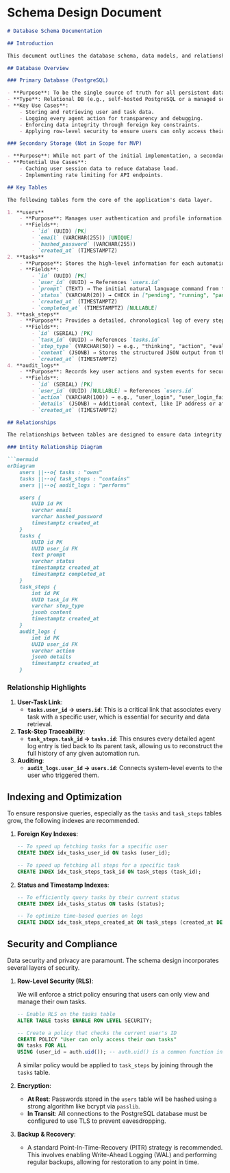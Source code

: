 # Schema Design Document

```markdown
# Database Schema Documentation

## Introduction

This document outlines the database schema, data models, and relationships for the browser automation application. The design is centered on **PostgreSQL**, chosen for its robustness, reliability, and support for complex queries and data types like JSONB. The schema is designed to support the core functionalities of the application: user management, task orchestration, and detailed, step-by-step logging of agent activities, while prioritizing security and scalability.

## Database Overview

### Primary Database (PostgreSQL)

- **Purpose**: To be the single source of truth for all persistent data, including user accounts, task definitions, and the granular logs generated by the browser agent during execution.
- **Type**: Relational DB (e.g., self-hosted PostgreSQL or a managed service like Supabase).
- **Key Use Cases**:
    - Storing and retrieving user and task data.
    - Logging every agent action for transparency and debugging.
    - Enforcing data integrity through foreign key constraints.
    - Applying row-level security to ensure users can only access their own data.

### Secondary Storage (Not in Scope for MVP)

- **Purpose**: While not part of the initial implementation, a secondary in-memory store like **Redis** could be introduced in the future.
- **Potential Use Cases**:
    - Caching user session data to reduce database load.
    - Implementing rate limiting for API endpoints.

## Key Tables

The following tables form the core of the application's data layer.

1. **users**
    - **Purpose**: Manages user authentication and profile information.
    - **Fields**:
        - `id` (UUID) [PK]
        - `email` (VARCHAR(255)) [UNIQUE]
        - `hashed_password` (VARCHAR(255))
        - `created_at` (TIMESTAMPTZ)
2. **tasks**
    - **Purpose**: Stores the high-level information for each automation task initiated by a user.
    - **Fields**:
        - `id` (UUID) [PK]
        - `user_id` (UUID) → References `users.id`
        - `prompt` (TEXT) → The initial natural language command from the user.
        - `status` (VARCHAR(20)) → CHECK in ["pending", "running", "paused", "completed", "failed"]
        - `created_at` (TIMESTAMPTZ)
        - `completed_at` (TIMESTAMPTZ) [NULLABLE]
3. **task_steps**
    - **Purpose**: Provides a detailed, chronological log of every step the agent takes. This is crucial for the "Real-time Agent Activity Log" feature.
    - **Fields**:
        - `id` (SERIAL) [PK]
        - `task_id` (UUID) → References `tasks.id`
        - `step_type` (VARCHAR(50)) → e.g., "thinking", "action", "evaluation", "memory".
        - `content` (JSONB) → Stores the structured JSON output from the agent for that specific step.
        - `created_at` (TIMESTAMPTZ)
4. **audit_logs**
    - **Purpose**: Records key user actions and system events for security and monitoring.
    - **Fields**:
        - `id` (SERIAL) [PK]
        - `user_id` (UUID) [NULLABLE] → References `users.id`
        - `action` (VARCHAR(100)) → e.g., "user_login", "user_login_failed", "task_created".
        - `details` (JSONB) → Additional context, like IP address or affected resource ID.
        - `created_at` (TIMESTAMPTZ)

## Relationships

The relationships between tables are designed to ensure data integrity and provide a clear, traceable path from a user to their tasks and the individual steps within those tasks.

### Entity Relationship Diagram

```mermaid
erDiagram
    users ||--o{ tasks : "owns"
    tasks ||--o{ task_steps : "contains"
    users ||--o{ audit_logs : "performs"

    users {
        UUID id PK
        varchar email
        varchar hashed_password
        timestamptz created_at
    }
    tasks {
        UUID id PK
        UUID user_id FK
        text prompt
        varchar status
        timestamptz created_at
        timestamptz completed_at
    }
    task_steps {
        int id PK
        UUID task_id FK
        varchar step_type
        jsonb content
        timestamptz created_at
    }
    audit_logs {
        int id PK
        UUID user_id FK
        varchar action
        jsonb details
        timestamptz created_at
    }

```

### Relationship Highlights

1. **User-Task Link**:
    - **`tasks.user_id` → `users.id`**: This is a critical link that associates every task with a specific user, which is essential for security and data retrieval.
2. **Task-Step Traceability**:
    - **`task_steps.task_id` → `tasks.id`**: This ensures every detailed agent log entry is tied back to its parent task, allowing us to reconstruct the full history of any given automation run.
3. **Auditing**:
    - **`audit_logs.user_id` → `users.id`**: Connects system-level events to the user who triggered them.

## Indexing and Optimization

To ensure responsive queries, especially as the `tasks` and `task_steps` tables grow, the following indexes are recommended.

1. **Foreign Key Indexes**:
    
    ```sql
    -- To speed up fetching tasks for a specific user
    CREATE INDEX idx_tasks_user_id ON tasks (user_id);
    
    -- To speed up fetching all steps for a specific task
    CREATE INDEX idx_task_steps_task_id ON task_steps (task_id);
    
    ```
    
2. **Status and Timestamp Indexes**:
    
    ```sql
    -- To efficiently query tasks by their current status
    CREATE INDEX idx_tasks_status ON tasks (status);
    
    -- To optimize time-based queries on logs
    CREATE INDEX idx_task_steps_created_at ON task_steps (created_at DESC);
    
    ```
    

## Security and Compliance

Data security and privacy are paramount. The schema design incorporates several layers of security.

1. **Row-Level Security (RLS)**:
    
    We will enforce a strict policy ensuring that users can only view and manage their own tasks.
    
    ```sql
    -- Enable RLS on the tasks table
    ALTER TABLE tasks ENABLE ROW LEVEL SECURITY;
    
    -- Create a policy that checks the current user's ID
    CREATE POLICY "User can only access their own tasks"
    ON tasks FOR ALL
    USING (user_id = auth.uid()); -- auth.uid() is a common function in Supabase
    
    ```
    
    A similar policy would be applied to `task_steps` by joining through the `tasks` table.
    
2. **Encryption**:
    - **At Rest**: Passwords stored in the `users` table will be hashed using a strong algorithm like bcrypt via `passlib`.
    - **In Transit**: All connections to the PostgreSQL database must be configured to use TLS to prevent eavesdropping.
3. **Backup & Recovery**:
    - A standard Point-In-Time-Recovery (PITR) strategy is recommended. This involves enabling Write-Ahead Logging (WAL) and performing regular backups, allowing for restoration to any point in time.